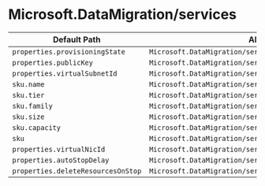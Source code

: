# Microsoft.DataMigration/services

| Default Path | Alias |
|---|---|
| `properties.provisioningState` | `Microsoft.DataMigration/services/provisioningState` |
| `properties.publicKey` | `Microsoft.DataMigration/services/publicKey` |
| `properties.virtualSubnetId` | `Microsoft.DataMigration/services/virtualSubnetId` |
| `sku.name` | `Microsoft.DataMigration/services/sku.name` |
| `sku.tier` | `Microsoft.DataMigration/services/sku.tier` |
| `sku.family` | `Microsoft.DataMigration/services/sku.family` |
| `sku.size` | `Microsoft.DataMigration/services/sku.size` |
| `sku.capacity` | `Microsoft.DataMigration/services/sku.capacity` |
| `sku` | `Microsoft.DataMigration/services/sku` |
| `properties.virtualNicId` | `Microsoft.DataMigration/services/virtualNicId` |
| `properties.autoStopDelay` | `Microsoft.DataMigration/services/autoStopDelay` |
| `properties.deleteResourcesOnStop` | `Microsoft.DataMigration/services/deleteResourcesOnStop` |

